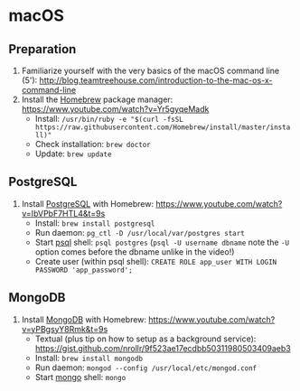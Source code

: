 # macOS

## Preparation

1) Familiarize yourself with the very basics of the macOS command line (5'): http://blog.teamtreehouse.com/introduction-to-the-mac-os-x-command-line
2) Install the [Homebrew](https://brew.sh) package manager: https://www.youtube.com/watch?v=Yr5gyqeMadk
    * Install: `/usr/bin/ruby -e "$(curl -fsSL https://raw.githubusercontent.com/Homebrew/install/master/install)"`
    * Check installation: `brew doctor`
    * Update: `brew update`

## PostgreSQL

1) Install [PostgreSQL](https://www.postgresql.org/) with Homebrew: https://www.youtube.com/watch?v=IbVPbF7HTL4&t=9s
      * Install: `brew install postgresql`
      * Run daemon: `pg_ctl -D /usr/local/var/postgres start`
      * Start [psql](https://www.postgresql.org/docs/current/static/app-psql.html) shell: `psql postgres` (`psql -U username dbname` note the `-U` option comes before the dbname unlike in the video!)
      * Create user (within psql shell): `CREATE ROLE app_user WITH LOGIN PASSWORD 'app_password';`

## MongoDB

1) Install [MongoDB](https://www.mongodb.com/) with Homebrew: https://www.youtube.com/watch?v=yPBgsyY8Rmk&t=9s
    * Textual (plus tip on how to setup as a background service): https://gist.github.com/nrollr/9f523ae17ecdbb50311980503409aeb3
    * Install: `brew install mongodb`
    * Run daemon: `mongod --config /usr/local/etc/mongod.conf`
    * Start [mongo](https://docs.mongodb.com/manual/mongo/) shell: `mongo`
